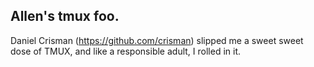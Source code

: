 

## Allen's tmux foo.


Daniel Crisman (https://github.com/crisman) slipped me a sweet sweet
dose of TMUX, and like a responsible adult, I rolled in it.


